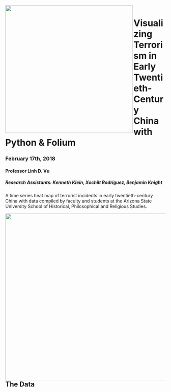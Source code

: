 <div>
<div align="center">
<img src="https://github.com/b-knight/Visualizing_Terrorism_in_China_with_Folium/blob/master/Images/ASU_Logo.jpg" align="left" width="400" height="400" />
</div>
</div>

# Visualizing Terrorism in Early Twentieth-Century China with Python & Folium
### February 17th, 2018
#### Professor Linh D. Vu
##### Research Assistants: Kenneth Klein, Xochilt Rodriguez, Benjamin Knight



A time series heat map of terrorist incidents in early twentieth-century China with data compiled by faculty and students at the Arizona State University School of Historical, Philosophical and Religious Studies.

<div>
<div align="center">
<kbd>
<img src="https://github.com/b-knight/Visualizing_Terrorism_in_China_with_Folium/blob/master/Images/Folium_1938-1942.gif" align="left" width="1076" height="522" />
</kbd>
</div>
</div>

## The Data




